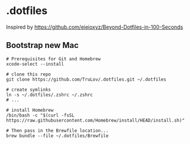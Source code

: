 # .dotfiles

Inspired by <https://github.com/eieioxyz/Beyond-Dotfiles-in-100-Seconds>

## Bootstrap new Mac

```shell
# Prerequisites for Git and Homebrew
xcode-select --install

# clone this repo
git clone https://github.com/TruLov/.dotfiles.git ~/.dotfiles

# create symlinks
ln -s ~/.dotfiles/.zshrc ~/.zshrc
# ...

# install Homebrew
/bin/bash -c "$(curl -fsSL https://raw.githubusercontent.com/Homebrew/install/HEAD/install.sh)"

# Then pass in the Brewfile location...
brew bundle --file ~/.dotfiles/Brewfile
```

